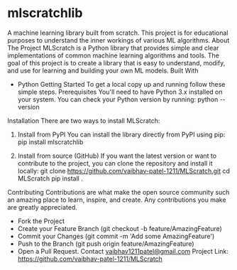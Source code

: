 # mlscratchlib

A machine learning library built from scratch. This project is for educational purposes to understand the inner workings of various ML algorithms.
About The Project
MLScratch is a Python library that provides simple and clear implementations of common machine learning algorithms and tools. The goal of this project is to create a library that is easy to understand, modify, and use for learning and building your own ML models.
Built With
 * Python
Getting Started
To get a local copy up and running follow these simple steps.
Prerequisites
You'll need to have Python 3.x installed on your system. You can check your Python version by running:
python --version

Installation
There are two ways to install MLScratch:
1. Install from PyPI
You can install the library directly from PyPI using pip:
pip install mlscratchlib

2. Install from source (GitHub)
If you want the latest version or want to contribute to the project, you can clone the repository and install it locally:
git clone https://github.com/vaibhav-patel-1211/MLScratch.git
cd MLScratch
pip install .

Contributing
Contributions are what make the open source community such an amazing place to learn, inspire, and create. Any contributions you make are greatly appreciated.
 * Fork the Project
 * Create your Feature Branch (git checkout -b feature/AmazingFeature)
 * Commit your Changes (git commit -m 'Add some AmazingFeature')
 * Push to the Branch (git push origin feature/AmazingFeature)
 * Open a Pull Request.
Contact
 vaibhav1211patel@gmail.com
Project Link: https://github.com/vaibhav-patel-1211/MLScratch
